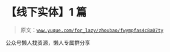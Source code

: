 # 【线下实体】1 篇

> 原文：[`www.yuque.com/for_lazy/zhoubao/fwympfas4c8a07ty`](https://www.yuque.com/for_lazy/zhoubao/fwympfas4c8a07ty)

公众号懒人找资源，懒人专属群分享